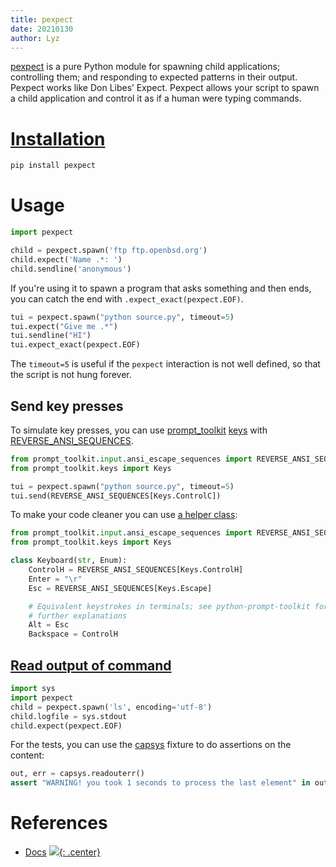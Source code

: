 ```yaml
---
title: pexpect
date: 20210130
author: Lyz
---
```


[pexpect](https://pexpect.readthedocs.io) is a pure Python module for spawning
child applications; controlling them; and responding to expected patterns in
their output. Pexpect works like Don Libes’ Expect. Pexpect allows your script
to spawn a child application and control it as if a human were typing commands.

# [Installation](https://pexpect.readthedocs.io/en/stable/install.html)

```bash
pip install pexpect
```

# Usage

```python
import pexpect

child = pexpect.spawn('ftp ftp.openbsd.org')
child.expect('Name .*: ')
child.sendline('anonymous')
```

If you're using it to spawn a program that asks something and then ends, you
can catch the end with `.expect_exact(pexpect.EOF)`.

```python
tui = pexpect.spawn("python source.py", timeout=5)
tui.expect("Give me .*")
tui.sendline("HI")
tui.expect_exact(pexpect.EOF)
```

The `timeout=5` is useful if the `pexpect` interaction is not well
defined, so that the script is not hung forever.

## Send key presses

To simulate key presses, you can use [prompt_toolkit](prompt_toolkit.md)
[keys](https://github.com/prompt-toolkit/python-prompt-toolkit/blob/master/prompt_toolkit/keys.py)
with
[REVERSE_ANSI_SEQUENCES](https://github.com/prompt-toolkit/python-prompt-toolkit/blob/master/prompt_toolkit/input/ansi_escape_sequences.py#L335).

```python
from prompt_toolkit.input.ansi_escape_sequences import REVERSE_ANSI_SEQUENCES
from prompt_toolkit.keys import Keys

tui = pexpect.spawn("python source.py", timeout=5)
tui.send(REVERSE_ANSI_SEQUENCES[Keys.ControlC])
```

To make your code cleaner you can use [a helper
class](https://github.com/copier-org/copier/blob/66d34d1dd35a55ad2a230dd1b0ce3c820089c971/tests/helpers.py):

```python
from prompt_toolkit.input.ansi_escape_sequences import REVERSE_ANSI_SEQUENCES
from prompt_toolkit.keys import Keys

class Keyboard(str, Enum):
    ControlH = REVERSE_ANSI_SEQUENCES[Keys.ControlH]
    Enter = "\r"
    Esc = REVERSE_ANSI_SEQUENCES[Keys.Escape]

    # Equivalent keystrokes in terminals; see python-prompt-toolkit for
    # further explanations
    Alt = Esc
    Backspace = ControlH
```

## [Read output of command](https://stackoverflow.com/questions/17632010/python-how-to-read-output-from-pexpect-child)

```python
import sys
import pexpect
child = pexpect.spawn('ls', encoding='utf-8')
child.logfile = sys.stdout
child.expect(pexpect.EOF)
```

For the tests, you can use the [capsys](pytest.md#the-capsys-fixture) fixture to
do assertions on the content:

```python
out, err = capsys.readouterr()
assert "WARNING! you took 1 seconds to process the last element" in out
```


# References

* [Docs](https://pexpect.readthedocs.io)
[![](not-by-ai.svg){: .center}](https://notbyai.fyi)
